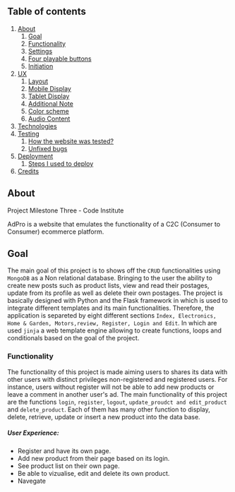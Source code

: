 ## Table of contents
<!--ts-->

1. [About](#about)
   1. [Goal](#Goal)
   2. [Functionality](#Functionality)
   3. [Settings](#Settings)
   4. [Four playable buttons](#Four-playable-buttons)
   5. [Initiation](#Initiation)
2. [UX](#UX)
   1. [Layout](#Layout)
   2. [Mobile Display](#Mobile-Display)
   3. [Tablet Display](#Tablet-Display)
   4. [Additional Note](#Additional-Note)
   5. [Color scheme](#Color-scheme)
   6. [Audio Content](#Audio-Content)
3. [Technologies](#Technologies)
4. [Testing](#Testing)
   1. [How the website was tested?](#How-the-website-was-tested)
   2. [Unfixed bugs](#Unfixed-bugs)
5. [Deployment](#Deployment)
   1. [Steps I used to deploy](#Steps-I-used-to-deploy)
6. [Credits](#Credits)
 <!--te-->

## About 

Project Milestone Three - Code Institute

AdPro is a website that emulates the functionality of a C2C (Consumer to Consumer) ecommerce platform. 

## Goal 

The main goal of this project is to shows off the ```CRUD``` functionalities using ```MongoDB``` as a Non relational database. 
Bringing to the user the ability to create new posts such as product lists, view and read their postages, update from its profile as well as delete their own postages.
The project is basically designed with Python and the Flask framework in which is used to integrate different templates and its main functionalities. 
Therefore, the application is separeted by eight different sections ```Index, Electronics, Home & Garden, Motors,review, Register, Login and Edit```. In which are used ```jinja```
a web template engine allowing to create functions, loops and conditionals based on the goal of the project. 
 
### Functionality

The functionality of this project is made aiming users to shares its data with other users with distinct privileges non-registered and registered users. 
For instance, users without register will not be able to add new products or leave a comment in another user's ad. 
The main functionality of this project are the functions ```login```, ```register```, ```logout```, ```update_proudct and edit_product``` and ```delete_product```.
Each of them has many other function to display, delete, retrieve, update or insert a new product into the data base. 

##### User Experience:
- Register and have its own page.
- Add new product from their page based on its login.
- See product list on their own page.
- Be able to vizualise, edit and delete its own product.
- Navegate 